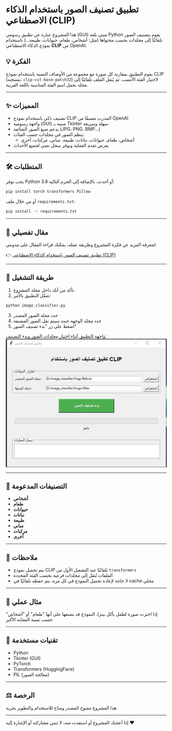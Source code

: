 # تطبيق تصنيف الصور باستخدام الذكاء الاصطناعي (CLIP)

هذا المشروع عبارة عن تطبيق رسومي (GUI) مبني بلغة Python يقوم بتصنيف الصور تلقائيًا إلى مجلدات بحسب محتواها (مثل: أشخاص، طعام، حيوانات، طبيعة...) باستخدام نموذج الذكاء الاصطناعي **CLIP** من OpenAI.

## 💡 الفكرة
يقوم التطبيق بمقارنة كل صورة مع مجموعة من الأوصاف النصية باستخدام نموذج CLIP (بنسخته: `clip-vit-base-patch32`) لاختيار الفئة الأنسب. 
ثم يُنقل الملف تلقائيًا إلى مجلد يحمل اسم الفئة المناسبة باللغة العربية.

---

## ✨ المميزات
- تصنيف ذكي باستخدام نموذج CLIP المدرب مسبقًا من OpenAI
- واجهة رسومية (GUI) مبنية بـ Tkinter سهلة وسريعة
- يدعم صيغ الصور الشائعة (JPG، PNG، BMP...)
- ينظم الصور في مجلدات حسب الفئات:
  - أشخاص، طعام، حيوانات، نباتات، طبيعة، مباني، مركبات، أخرى
- يعرض تقدم العملية ويوفر سجل نصي لجميع الأحداث

---

## 🛠️ المتطلبات

يجب توفر Python 3.8 أو أحدث، بالإضافة إلى الحزم التالية:

```bash
pip install torch transformers Pillow
```

أو من خلال ملف `requirements.txt`:
```bash
pip install -r requirements.txt
```

---

## 📰 مقال تفصيلي

لمعرفة المزيد عن فكرة المشروع وطريقة عمله، يمكنك قراءة المقال على مدونتي:

👉 [تطبيق تصنيف الصور باستخدام الذكاء الاصطناعي (CLIP)](https://www.valley4techs.com/2025/04/ai-image-classification-application.html)

---

## 🚀 طريقة التشغيل

1. تأكد من أنك داخل مجلد المشروع.
2. شغّل التطبيق بالأمر:
```bash
python image_classifier.py
```
3. حدد مجلد الصور المصدر
4. حدد مجلد الوجهة حيث سيتم نقل الصور المصنفة
5. اضغط على زر "بدء تصنيف الصور"

واجهة التطبيق أثناء اختيار مجلدات الصور وبدء التصنيف:
![واجهة التطبيق](2025-04-23.png)

---

## 📂 التصنيفات المدعومة
- **أشخاص**
- **طعام**
- **حيوانات**
- **نباتات**
- **طبيعة**
- **مباني**
- **مركبات**
- **أخرى**

---

## 📝 ملاحظات
- يتم تحميل نموذج CLIP تلقائيًا عند التشغيل الأول من `transformers`
- الملفات تُنقل إلى مجلدات فرعية بحسب الفئة المحددة
- لا حاجة لإعادة تحميل النموذج في كل مرة، يتم حفظه تلقائيًا في cache محلي

---

## 📸 مثال عملي
إذا اخترت صورة لطفل يأكل بيتزا، النموذج قد يصنفها على أنها "طعام" أو "أشخاص" حسب نسبة التشابه الأكبر.

---

## 🧠 تقنيات مستخدمة
- Python
- Tkinter (GUI)
- PyTorch
- Transformers (HuggingFace)
- PIL (معالجة الصور)

---

## ⚖️ الرخصة
هذا المشروع مفتوح المصدر ومتاح للاستخدام والتطوير بحرية.

---

إذا أعجبك المشروع أو استفدت منه، لا تنس مشاركته أو الإشارة إليه ❤️
